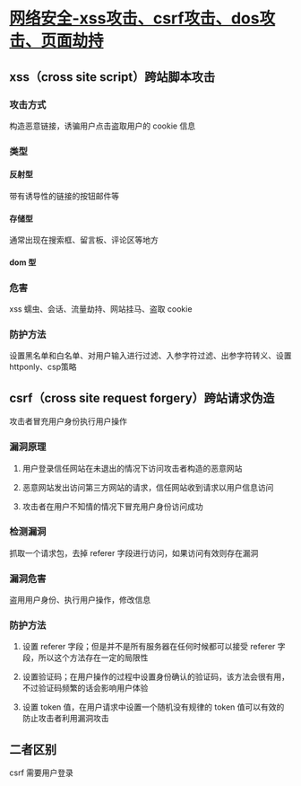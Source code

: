 # [网络安全-xss攻击、csrf攻击、dos攻击、页面劫持](https://juejin.cn/post/7023881916940025892)

## xss（cross site script）跨站脚本攻击

### 攻击方式

构造恶意链接，诱骗用户点击盗取用户的 cookie 信息

### 类型

#### 反射型

带有诱导性的链接的按钮邮件等

#### 存储型

通常出现在搜索框、留言板、评论区等地方

#### dom 型

### 危害

xss 蠕虫、会话、流量劫持、网站挂马、盗取 cookie

### 防护方法

设置黑名单和白名单、对用户输入进行过滤、入参字符过滤、出参字符转义、设置 httponly、csp策略

## csrf（cross site request forgery）跨站请求伪造

攻击者冒充用户身份执行用户操作

### 漏洞原理

1. 用户登录信任网站在未退出的情况下访问攻击者构造的恶意网站

2. 恶意网站发出访问第三方网站的请求，信任网站收到请求以用户信息访问

3. 攻击者在用户不知情的情况下冒充用户身份访问成功

### 检测漏洞

抓取一个请求包，去掉 referer 字段进行访问，如果访问有效则存在漏洞

### 漏洞危害

盗用用户身份、执行用户操作，修改信息

### 防护方法

1. 设置 referer 字段；但是并不是所有服务器在任何时候都可以接受 referer 字段，所以这个方法存在一定的局限性

2. 设置验证码；在用户操作的过程中设置身份确认的验证码，该方法会很有用，不过验证码频繁的话会影响用户体验

3. 设置 token 值，在用户请求中设置一个随机没有规律的 token 值可以有效的防止攻击者利用漏洞攻击

## 二者区别

csrf 需要用户登录

